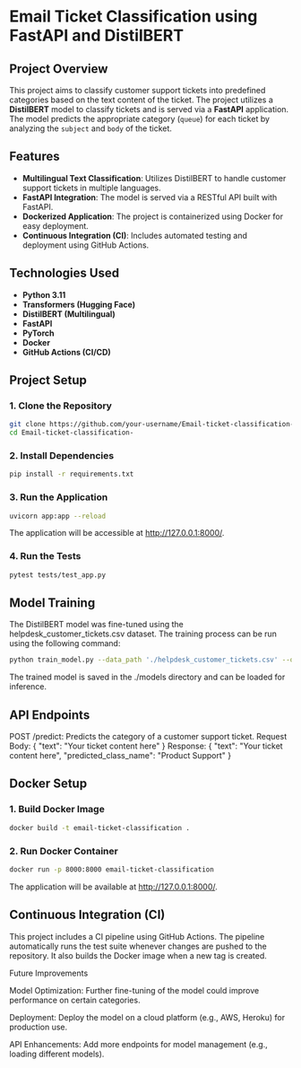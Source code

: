 # Email Ticket Classification using FastAPI and DistilBERT

## Project Overview

This project aims to classify customer support tickets into predefined categories based on the text content of the ticket. The project utilizes a **DistilBERT** model to classify tickets and is served via a **FastAPI** application. The model predicts the appropriate category (`queue`) for each ticket by analyzing the `subject` and `body` of the ticket.

## Features

- **Multilingual Text Classification**: Utilizes DistilBERT to handle customer support tickets in multiple languages.
- **FastAPI Integration**: The model is served via a RESTful API built with FastAPI.
- **Dockerized Application**: The project is containerized using Docker for easy deployment.
- **Continuous Integration (CI)**: Includes automated testing and deployment using GitHub Actions.

## Technologies Used

- **Python 3.11**
- **Transformers (Hugging Face)**
- **DistilBERT (Multilingual)**
- **FastAPI**
- **PyTorch**
- **Docker**
- **GitHub Actions (CI/CD)**

## Project Setup

### 1. Clone the Repository
```bash
git clone https://github.com/your-username/Email-ticket-classification-.git
cd Email-ticket-classification-
````
### 2. Install Dependencies
```bash
pip install -r requirements.txt
````
### 3. Run the Application
```bash
uvicorn app:app --reload
````
The application will be accessible at http://127.0.0.1:8000/.
### 4. Run the Tests
```bash
pytest tests/test_app.py
````
## Model Training
The DistilBERT model was fine-tuned using the helpdesk_customer_tickets.csv dataset. The training process can be run using the following command:
```bash
python train_model.py --data_path './helpdesk_customer_tickets.csv' --output_dir './models' --epochs 10 --batch_size 16
````
The trained model is saved in the ./models directory and can be loaded for inference.

## API Endpoints
POST /predict: Predicts the category of a customer support ticket.
Request Body:
  {
  "text": "Your ticket content here"
}
Response:
{
  "text": "Your ticket content here",
  "predicted_class_name": "Product Support"
}

## Docker Setup
### 1. Build Docker Image
```bash
docker build -t email-ticket-classification .
````
### 2. Run Docker Container
```bash
docker run -p 8000:8000 email-ticket-classification
````
The application will be available at http://127.0.0.1:8000/.

## Continuous Integration (CI)
This project includes a CI pipeline using GitHub Actions. The pipeline automatically runs the test suite whenever changes are pushed to the repository. It also builds the Docker image when a new tag is created.

Future Improvements

Model Optimization: Further fine-tuning of the model could improve performance on certain categories.

Deployment: Deploy the model on a cloud platform (e.g., AWS, Heroku) for production use.

API Enhancements: Add more endpoints for model management (e.g., loading different models).













